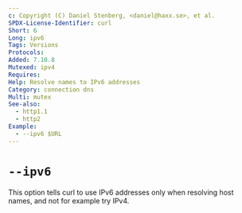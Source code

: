 ```yaml
---
c: Copyright (C) Daniel Stenberg, <daniel@haxx.se>, et al.
SPDX-License-Identifier: curl
Short: 6
Long: ipv6
Tags: Versions
Protocols:
Added: 7.10.8
Mutexed: ipv4
Requires:
Help: Resolve names to IPv6 addresses
Category: connection dns
Multi: mutex
See-also:
  - http1.1
  - http2
Example:
  - --ipv6 $URL
---
```


# `--ipv6`

This option tells curl to use IPv6 addresses only when resolving host names,
and not for example try IPv4.
